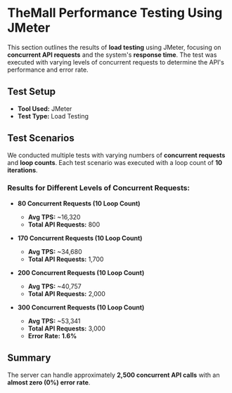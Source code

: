 # TheMall Performance Testing Using JMeter

This section outlines the results of **load testing** using JMeter, focusing on **concurrent API requests** and the system's **response time**. The test was executed with varying levels of concurrent requests to determine the API's performance and error rate.

## Test Setup

- **Tool Used:** JMeter  
- **Test Type:** Load Testing  

## Test Scenarios

We conducted multiple tests with varying numbers of **concurrent requests** and **loop counts**. Each test scenario was executed with a loop count of **10 iterations**.

### Results for Different Levels of Concurrent Requests:

- **80 Concurrent Requests (10 Loop Count)**  
  - **Avg TPS:** ~16,320  
  - **Total API Requests:** 800  

- **170 Concurrent Requests (10 Loop Count)**  
  - **Avg TPS:** ~34,680  
  - **Total API Requests:** 1,700  

- **200 Concurrent Requests (10 Loop Count)**  
  - **Avg TPS:** ~40,757  
  - **Total API Requests:** 2,000  

- **300 Concurrent Requests (10 Loop Count)**  
  - **Avg TPS:** ~53,341  
  - **Total API Requests:** 3,000  
  - **Error Rate:** **1.6%**  

## Summary

The server can handle approximately **2,500 concurrent API calls** with an **almost zero (0%) error rate**.
